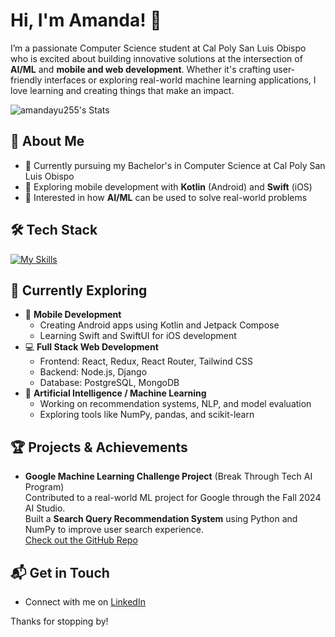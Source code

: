 # Hi, I'm Amanda! 👋

I’m a passionate Computer Science student at Cal Poly San Luis Obispo who is excited about building innovative solutions at the intersection of **AI/ML** and **mobile and web development**. Whether it's crafting user-friendly interfaces or exploring real-world machine learning applications, I love learning and creating things that make an impact.

![amandayu255's Stats](https://github-readme-stats.vercel.app/api?username=amandayu255&theme=vue-dark&show_icons=true&hide_border=true&count_private=true)

## 🚀 About Me

- 🔭 Currently pursuing my Bachelor's in Computer Science at Cal Poly San Luis Obispo
- 📱 Exploring mobile development with **Kotlin** (Android) and **Swift** (iOS)
- 🤖 Interested in how **AI/ML** can be used to solve real-world problems

## 🛠️ Tech Stack

[![My Skills](https://skillicons.dev/icons?i=js,html,css,react,tailwind,redux,nodejs,python,django,postgres,mongodb,kotlin,swift)](https://skillicons.dev)

## 🌱 Currently Exploring

- 📱 **Mobile Development**
  - Creating Android apps using Kotlin and Jetpack Compose
  - Learning Swift and SwiftUI for iOS development
- 💻 **Full Stack Web Development**
  - Frontend: React, Redux, React Router, Tailwind CSS
  - Backend: Node.js, Django
  - Database: PostgreSQL, MongoDB
- 🤖 **Artificial Intelligence / Machine Learning**
  - Working on recommendation systems, NLP, and model evaluation
  - Exploring tools like NumPy, pandas, and scikit-learn

## 🏆 Projects & Achievements

- **Google Machine Learning Challenge Project** (Break Through Tech AI Program)  
  Contributed to a real-world ML project for Google through the Fall 2024 AI Studio.  
  Built a **Search Query Recommendation System** using Python and NumPy to improve user search experience.  
  [Check out the GitHub Repo](https://github.com/jsmnlao/Google-2B-Search-Query-Recommendation-System)

## 📬 Get in Touch

- Connect with me on [LinkedIn](https://www.linkedin.com/in/amandayu204/)

Thanks for stopping by! 
